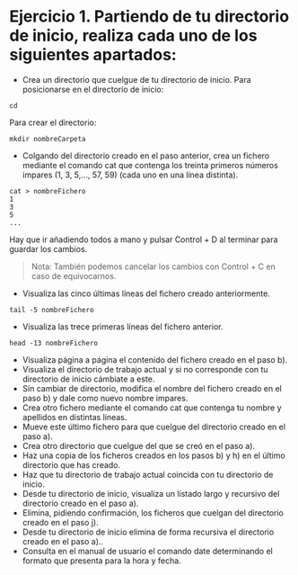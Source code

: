 # Ejercicio 1. Partiendo de tu directorio de inicio, realiza cada uno de los siguientes apartados:
- Crea un directorio que cuelgue de tu directorio de inicio.
Para posicionarse en el directorio de inicio:
~~~
cd 
~~~
Para crear el directorio:
~~~
mkdir nombreCarpeta
~~~
- Colgando del directorio creado en el paso anterior, crea un fichero mediante el comando cat que contenga los treinta primeros números impares (1, 3, 5,..., 57, 59) (cada uno en una línea distinta).
~~~
cat > nombreFichero
1
3
5
...
~~~
Hay que ir añadiendo todos a mano y pulsar Control + D al terminar para guardar los cambios.
> Nota: También podemos cancelar los cambios con Control + C en caso de equivocarnos.
- Visualiza las cinco últimas líneas del fichero creado anteriormente.
~~~
tail -5 nombreFichero
~~~
- Visualiza las trece primeras líneas del fichero anterior.
~~~
head -13 nombreFichero
~~~
- Visualiza página a página el contenido del fichero creado en el paso b).
- Visualiza el directorio de trabajo actual y si no corresponde con tu directorio de inicio cámbiate a este.
- Sin cambiar de directorio, modifica el nombre del fichero creado en el paso b) y dale como nuevo nombre impares.
- Crea otro fichero mediante el comando cat que contenga tu nombre y apellidos en distintas líneas. 
- Mueve este último fichero para que cuelgue del directorio creado en el paso a).
- Crea otro directorio que cuelgue del que se creó en el paso a).
- Haz una copia de los ficheros creados en los pasos b) y h) en el último directorio que has creado.
- Haz que tu directorio de trabajo actual coincida con tu directorio de inicio.
- Desde tu directorio de inicio, visualiza un listado largo y recursivo del directorio creado en el paso a).
- Elimina, pidiendo confirmación, los ficheros que cuelgan del directorio creado en el paso j).
- Desde tu directorio de inicio elimina de forma recursiva el directorio creado en el paso a)..
- Consulta en el manual de usuario el comando date determinando el formato que presenta para la hora y fecha. 

